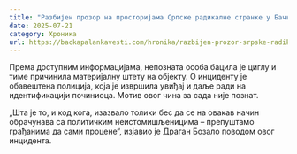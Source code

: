 ```yaml
---
title: "Разбијен прозор на просторијама Српске радикалне странке у Бачкој Паланци"
date: 2025-07-21
category: Хроника
url: https://backapalankavesti.com/hronika/razbijen-prozor-srpske-radikalne-stranke-u-backoj-palanci/
---
```


Према доступним информацијама, непозната особа бацила је циглу и тиме причинила материјалну штету на објекту. О инциденту је обавештена полиција, која је извршила увиђај и даље ради на идентификацији починиоца. Мотив овог чина за сада није познат.

„Шта је то, и код кога, изазвало толики бес да се на овакав начин обрачунава са политичким неистомишљеницима – препуштамо грађанима да сами процене“, изјавио је Драган Бозало поводом овог инцидента.
